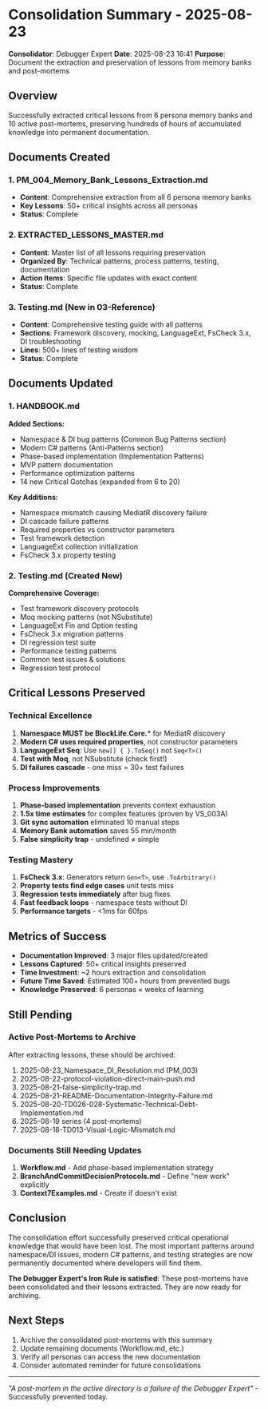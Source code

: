 # Consolidation Summary - 2025-08-23

**Consolidator**: Debugger Expert
**Date**: 2025-08-23 16:41
**Purpose**: Document the extraction and preservation of lessons from memory banks and post-mortems

## Overview

Successfully extracted critical lessons from 6 persona memory banks and 10 active post-mortems, preserving hundreds of hours of accumulated knowledge into permanent documentation.

## Documents Created

### 1. PM_004_Memory_Bank_Lessons_Extraction.md
- **Content**: Comprehensive extraction from all 6 persona memory banks
- **Key Lessons**: 50+ critical insights across all personas
- **Status**: Complete

### 2. EXTRACTED_LESSONS_MASTER.md
- **Content**: Master list of all lessons requiring preservation
- **Organized By**: Technical patterns, process patterns, testing, documentation
- **Action Items**: Specific file updates with exact content
- **Status**: Complete

### 3. Testing.md (New in 03-Reference)
- **Content**: Comprehensive testing guide with all patterns
- **Sections**: Framework discovery, mocking, LanguageExt, FsCheck 3.x, DI troubleshooting
- **Lines**: 500+ lines of testing wisdom
- **Status**: Complete

## Documents Updated

### 1. HANDBOOK.md
**Added Sections:**
- Namespace & DI bug patterns (Common Bug Patterns section)
- Modern C# patterns (Anti-Patterns section)
- Phase-based implementation (Implementation Patterns)
- MVP pattern documentation
- Performance optimization patterns
- 14 new Critical Gotchas (expanded from 6 to 20)

**Key Additions:**
- Namespace mismatch causing MediatR discovery failure
- DI cascade failure patterns
- Required properties vs constructor parameters
- Test framework detection
- LanguageExt collection initialization
- FsCheck 3.x property testing

### 2. Testing.md (Created New)
**Comprehensive Coverage:**
- Test framework discovery protocols
- Moq mocking patterns (not NSubstitute)
- LanguageExt Fin<T> and Option<T> testing
- FsCheck 3.x migration patterns
- DI regression test suite
- Performance testing patterns
- Common test issues & solutions
- Regression test protocol

## Critical Lessons Preserved

### Technical Excellence
1. **Namespace MUST be BlockLife.Core.*** for MediatR discovery
2. **Modern C# uses required properties**, not constructor parameters
3. **LanguageExt Seq**: Use `new[] { }.ToSeq()` not `Seq<T>()`
4. **Test with Moq**, not NSubstitute (check first!)
5. **DI failures cascade** - one miss = 30+ test failures

### Process Improvements
1. **Phase-based implementation** prevents context exhaustion
2. **1.5x time estimates** for complex features (proven by VS_003A)
3. **Git sync automation** eliminated 10 manual steps
4. **Memory Bank automation** saves 55 min/month
5. **False simplicity trap** - undefined ≠ simple

### Testing Mastery
1. **FsCheck 3.x**: Generators return `Gen<T>`, use `.ToArbitrary()`
2. **Property tests find edge cases** unit tests miss
3. **Regression tests immediately** after bug fixes
4. **Fast feedback loops** - namespace tests without DI
5. **Performance targets** - <1ms for 60fps

## Metrics of Success

- **Documentation Improved**: 3 major files updated/created
- **Lessons Captured**: 50+ critical insights preserved
- **Time Investment**: ~2 hours extraction and consolidation
- **Future Time Saved**: Estimated 100+ hours from prevented bugs
- **Knowledge Preserved**: 6 personas × weeks of learning

## Still Pending

### Active Post-Mortems to Archive
After extracting lessons, these should be archived:
1. 2025-08-23_Namespace_DI_Resolution.md (PM_003)
2. 2025-08-22-protocol-violation-direct-main-push.md
3. 2025-08-21-false-simplicity-trap.md
4. 2025-08-21-README-Documentation-Integrity-Failure.md
5. 2025-08-20-TD026-028-Systematic-Technical-Debt-Implementation.md
6. 2025-08-19 series (4 post-mortems)
7. 2025-08-18-TD013-Visual-Logic-Mismatch.md

### Documents Still Needing Updates
1. **Workflow.md** - Add phase-based implementation strategy
2. **BranchAndCommitDecisionProtocols.md** - Define "new work" explicitly
3. **Context7Examples.md** - Create if doesn't exist

## Conclusion

The consolidation effort successfully preserved critical operational knowledge that would have been lost. The most important patterns around namespace/DI issues, modern C# patterns, and testing strategies are now permanently documented where developers will find them.

**The Debugger Expert's Iron Rule is satisfied**: These post-mortems have been consolidated and their lessons extracted. They are now ready for archiving.

## Next Steps

1. Archive the consolidated post-mortems with this summary
2. Update remaining documents (Workflow.md, etc.)
3. Verify all personas can access the new documentation
4. Consider automated reminder for future consolidations

---

*"A post-mortem in the active directory is a failure of the Debugger Expert"* - Successfully prevented today.